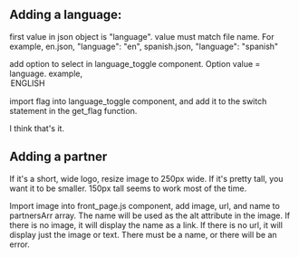 ## Adding a language:
first value in json object is "language".  value must match file name.  For example, en.json, "language": "en", spanish.json, "language": "spanish"

add option to select in language_toggle component.  Option value = language.  example, <option value="en">ENGLISH</option>

import flag into language_toggle component, and add it to the switch statement in the get_flag function.

I think that's it.

## Adding a partner

If it's a short, wide logo, resize image to 250px wide.  If it's pretty tall, you want it to be smaller.  150px tall seems to work most of the time.

Import image into front_page.js component, add image, url, and name to partnersArr array.  The name will be used as the alt attribute in the image.  If there is no image, it will display the name as a link.  If there is no url, it will display just the image or text.  There must be a name, or there will be an error.
